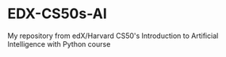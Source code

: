 # EDX-CS50s-AI
 My repository from edX/Harvard CS50's Introduction to Artificial Intelligence with Python course
